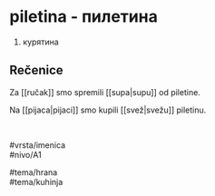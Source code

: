 # piletina - пилетина

1. курятина  

## Rečenice

Za [[ručak]] smo spremili [[supa|supu]] od piletine.  

Na [[pijaca|pijaci]] smo kupili [[svež|svežu]] piletinu.  

<br>

#vrsta/imenica  
#nivo/A1  

#tema/hrana  
#tema/kuhinja  
